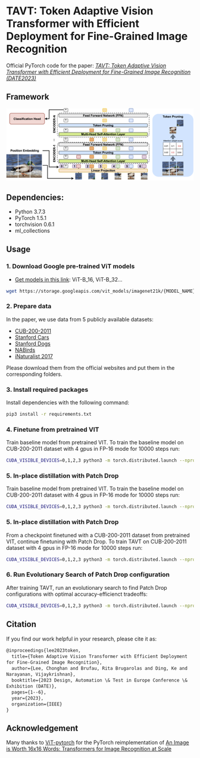 # TAVT: Token Adaptive Vision Transformer with Efficient Deployment for Fine-Grained Image Recognition

Official PyTorch code for the paper:  [*TAVT: Token Adaptive Vision Transformer with Efficient Deployment for Fine-Grained Image Recognition (DATE2023)*](https://ieeexplore.ieee.org/document/10137239)  



## Framework

![](./TAVT.png)

## Dependencies:
+ Python 3.7.3
+ PyTorch 1.5.1
+ torchvision 0.6.1
+ ml_collections

## Usage
### 1. Download Google pre-trained ViT models

* [Get models in this link](https://console.cloud.google.com/storage/vit_models/): ViT-B_16, ViT-B_32...
```bash
wget https://storage.googleapis.com/vit_models/imagenet21k/{MODEL_NAME}.npz
```

### 2. Prepare data

In the paper, we use data from 5 publicly available datasets:

+ [CUB-200-2011](http://www.vision.caltech.edu/visipedia/CUB-200-2011.html)
+ [Stanford Cars](https://www.kaggle.com/datasets/jessicali9530/stanford-cars-dataset)
+ [Stanford Dogs](http://vision.stanford.edu/aditya86/ImageNetDogs/)
+ [NABirds](http://dl.allaboutbirds.org/nabirds)
+ [iNaturalist 2017](https://github.com/visipedia/inat_comp/tree/master/2017)

Please download them from the official websites and put them in the corresponding folders.

### 3. Install required packages

Install dependencies with the following command:

```bash
pip3 install -r requirements.txt
```

### 4. Finetune from pretrained VIT

Train baseline model from pretrained VIT. To train the baseline model on CUB-200-2011 dataset with 4 gpus in FP-16 mode for 10000 steps run:

```bash
CUDA_VISIBLE_DEVICES=0,1,2,3 python3 -m torch.distributed.launch --nproc_per_node=4 train.py --dataset CUB_200_2011 --num_steps 10000 --fp16 --name CUB_VIT_baseline
```

### 5. In-place distillation with Patch Drop

Train baseline model from pretrained VIT. To train the baseline model on CUB-200-2011 dataset with 4 gpus in FP-16 mode for 10000 steps run:

```bash
CUDA_VISIBLE_DEVICES=0,1,2,3 python3 -m torch.distributed.launch --nproc_per_node=4 train.py --dataset CUB_200_2011 --num_steps 10000 --fp16 --name CUB_VIT_baseline
```

### 5. In-place distillation with Patch Drop

From a checkpoint finetuned with a CUB-200-2011 dataset from pretrained VIT, continue finetuning with Patch Drop. To train TAVT on CUB-200-2011 dataset with 4 gpus in FP-16 mode for 10000 steps run:


```bash
CUDA_VISIBLE_DEVICES=0,1,2,3 python3 -m torch.distributed.launch --nproc_per_node=4 train.py --dataset CUB_200_2011 --num_steps 10000 --fp16 --name CUB_VIT_adaptive --pretrained_model ./output/CUB_VIT_baseline_checkpoint.bin --do_distil
```

### 6. Run Evolutionary Search of Patch Drop configuration

After training TAVT, run an evolutionary search to find Patch Drop configurations with optimal accuracy-efficienct tradeoffs:
```bash
CUDA_VISIBLE_DEVICES=0,1,2,3 python3 -m torch.distributed.launch --nproc_per_node=4 train.py --dataset CUB_200_2011 --fp16 --name CUB_VIT_adaptive --do_search --max_seq_length 785 --pretrained_model ./output/CUB_VIT_adaptive_checkpoint.bin --eval_batch_size 16
```

## Citation

If you find our work helpful in your research, please cite it as:

```
@inproceedings{lee2023token,
  title={Token Adaptive Vision Transformer with Efficient Deployment for Fine-Grained Image Recognition},
  author={Lee, Chonghan and Brufau, Rita Brugarolas and Ding, Ke and Narayanan, Vijaykrishnan},
  booktitle={2023 Design, Automation \& Test in Europe Conference \& Exhibition (DATE)},
  pages={1--6},
  year={2023},
  organization={IEEE}
}
```

## Acknowledgement

Many thanks to [ViT-pytorch](https://github.com/jeonsworld/ViT-pytorch) for the PyTorch reimplementation of [An Image is Worth 16x16 Words: Transformers for Image Recognition at Scale](https://arxiv.org/abs/2010.11929)